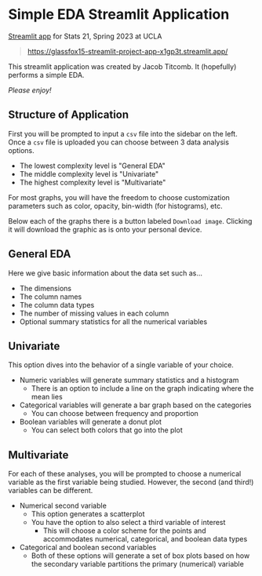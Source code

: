 # Simple EDA Streamlit Application

[Streamlit app](https://glassfox15-streamlit-project-app-x1gp3t.streamlit.app/) for Stats 21, Spring 2023 at UCLA
 > https://glassfox15-streamlit-project-app-x1gp3t.streamlit.app/

This streamlit application was created by Jacob Titcomb. It (hopefully) performs a simple EDA.

*Please enjoy!*

## Structure of Application

First you will be prompted to input a `csv` file into the sidebar on the left. Once a `csv` file is uploaded you can choose between 3 data analysis options.
* The lowest complexity level is "General EDA"
* The middle complexity level is "Univariate"
* The highest complexity level is "Multivariate"

For most graphs, you will have the freedom to choose customization parameters such as color, opacity, bin-width (for histograms), etc.

Below each of the graphs there is a button labeled `Download image`. Clicking it will download the graphic as is onto your personal device.

## General EDA

Here we give basic information about the data set such as...

* The dimensions
* The column names
* The column data types
* The number of missing values in each column
* Optional summary statistics for all the numerical variables

## Univariate

This option dives into the behavior of a single variable of your choice.

* Numeric variables will generate summary statistics and a histogram
    + There is an option to include a line on the graph indicating where the mean lies
* Categorical variables will generate a bar graph based on the categories
    + You can choose between frequency and proportion
* Boolean variables will generate a donut plot
    + You can select both colors that go into the plot

## Multivariate

For each of these analyses, you will be prompted to choose a numerical variable as the first variable being studied. However, the second (and third!) variables can be different.

* Numerical second variable
    + This option generates a scatterplot
    + You have the option to also select a third variable of interest
        + This will choose a color scheme for the points and accommodates numerical, categorical, and boolean data types
* Categorical and boolean second variables
    + Both of these options will generate a set of box plots based on how the secondary variable partitions the primary (numerical) variable






